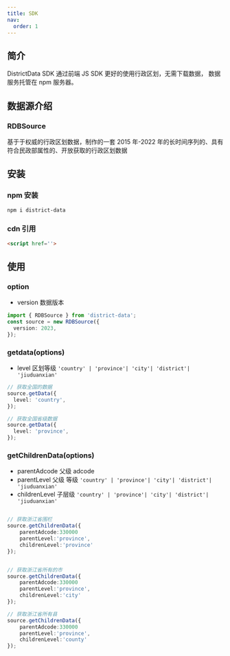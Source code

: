```yaml
---
title: SDK
nav:
  order: 1
---
```


## 简介

DistrictData SDK 通过前端 JS SDK 更好的使用行政区划，无需下载数据， 数据服务托管在 npm 服务器。

## 数据源介绍

### RDBSource

基于于权威的行政区划数据，制作的一套 2015 年-2022 年的长时间序列的、具有符合民政部属性的、开放获取的行政区划数据

## 安装

### npm 安装

```bash
npm i district-data

```

### cdn 引用

```html
<script href=''>

```

## 使用

### option

- version 数据版本

```ts
import { RDBSource } from 'district-data';
const source = new RDBSource({
  version: 2023,
});
```

### getdata(options)

- level 区划等级 `'country' | 'province'| 'city'| 'district'| 'jiuduanxian'`

```ts
// 获取全国的数据
source.getData({
  level: 'country',
});
```

```ts
// 获取全国省级数据
source.getData({
  level: 'province',
});
```

<code src="./demo/city.tsx"></code>

### getChildrenData(options)

- parentAdcode 父级 adcode
- parentLevel 父级 等级 `'country' | 'province'| 'city'| 'district'| 'jiuduanxian'`
- childrenLevel 子层级 `'country' | 'province'| 'city'| 'district'| 'jiuduanxian'`

```ts

// 获取浙江省围栏
source.getChildrenData({
    parentAdcode:330000
    parentLevel:'province',
    childrenLevel:'province'
});

```

```ts

// 获取浙江省所有的市
source.getChildrenData({
    parentAdcode:330000
    parentLevel:'province',
    childrenLevel:'city'
});

```

```ts
// 获取浙江省所有县
source.getChildrenData({
    parentAdcode:330000
    parentLevel:'province',
    childrenLevel:'county'
});

```

<code src="./demo/zhejiang.tsx"></code>
